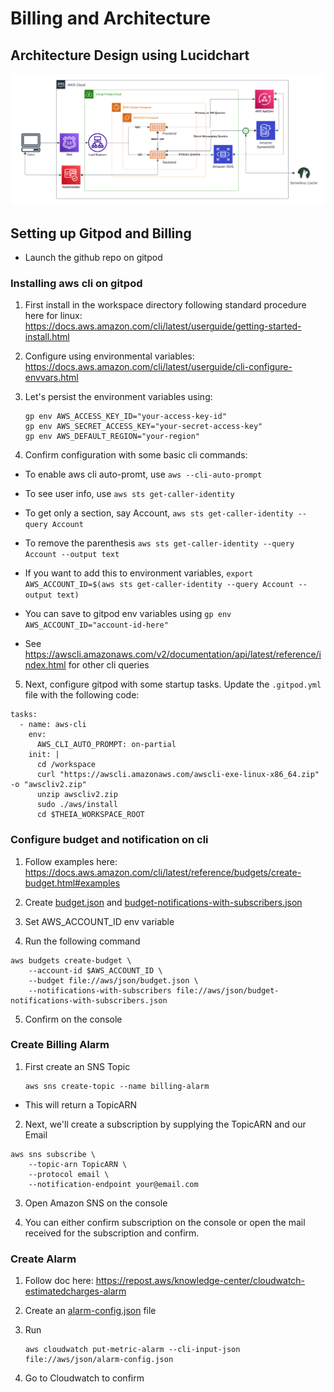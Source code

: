 # Billing and Architecture

## Architecture Design using Lucidchart

![Cruddur Architecture](/_docs/assets/cruddur-architecture.png)

## Setting up Gitpod and Billing

- Launch the github repo on gitpod

### Installing aws cli on gitpod

1. First install in the workspace directory following standard procedure here for linux: https://docs.aws.amazon.com/cli/latest/userguide/getting-started-install.html

2. Configure using environmental variables: https://docs.aws.amazon.com/cli/latest/userguide/cli-configure-envvars.html

3. Let's persist the environment variables using:
    ```
    gp env AWS_ACCESS_KEY_ID="your-access-key-id"
    gp env AWS_SECRET_ACCESS_KEY="your-secret-access-key"
    gp env AWS_DEFAULT_REGION="your-region"
    ```

4. Confirm configuration with some basic cli commands:

- To enable aws cli auto-promt, use `aws --cli-auto-prompt`

- To see user info, use `aws sts get-caller-identity`

- To get only a section, say Account, `aws sts get-caller-identity --query Account`

- To remove the parenthesis `aws sts get-caller-identity --query Account --output text`

- If you want to add this to environment variables, `export AWS_ACCOUNT_ID=$(aws sts get-caller-identity --query Account --output text)`

- You can save to gitpod env variables using `gp env AWS_ACCOUNT_ID="account-id-here"`

- See https://awscli.amazonaws.com/v2/documentation/api/latest/reference/index.html for other cli queries

5. Next, configure gitpod with some startup tasks. Update the `.gitpod.yml` file with the following code:

```
tasks:
  - name: aws-cli
    env:
      AWS_CLI_AUTO_PROMPT: on-partial
    init: |
      cd /workspace
      curl "https://awscli.amazonaws.com/awscli-exe-linux-x86_64.zip" -o "awscliv2.zip"
      unzip awscliv2.zip
      sudo ./aws/install
      cd $THEIA_WORKSPACE_ROOT
```

### Configure budget and notification on cli

1. Follow examples here: https://docs.aws.amazon.com/cli/latest/reference/budgets/create-budget.html#examples

2. Create [budget.json](/aws/json/budget.json) and [budget-notifications-with-subscribers.json](/aws/json/budget-notifications-with-subscribers.json)

3. Set AWS_ACCOUNT_ID env variable

4. Run the following command

```
aws budgets create-budget \
    --account-id $AWS_ACCOUNT_ID \
    --budget file://aws/json/budget.json \
    --notifications-with-subscribers file://aws/json/budget-notifications-with-subscribers.json
```
5. Confirm on the console

### Create Billing Alarm

1. First create an SNS Topic
    ```
    aws sns create-topic --name billing-alarm
    ```

- This will return a TopicARN

2. Next, we'll create a subscription by supplying the TopicARN and our Email

```
aws sns subscribe \
    --topic-arn TopicARN \
    --protocol email \
    --notification-endpoint your@email.com
```

3. Open Amazon SNS on the console

4. You can either confirm subscription on the console or open the mail received for the subscription and confirm.

### Create Alarm

1. Follow doc here: https://repost.aws/knowledge-center/cloudwatch-estimatedcharges-alarm

2. Create an [alarm-config.json](/aws/json/alarm-config.json) file

3. Run

    ```
    aws cloudwatch put-metric-alarm --cli-input-json file://aws/json/alarm-config.json
    ```

4. Go to Cloudwatch to confirm